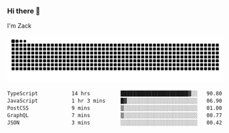 ### Hi there 👋
I'm Zack

![](https://raw.githubusercontent.com/z4cki/z4cki/refs/heads/output/github-contribution-grid-snake.svg)
<!--START_SECTION:waka-->

```txt
TypeScript           14 hrs          ██████████████████████▓░░   90.80 %
JavaScript           1 hr 3 mins     █▓░░░░░░░░░░░░░░░░░░░░░░░   06.90 %
PostCSS              9 mins          ▒░░░░░░░░░░░░░░░░░░░░░░░░   01.00 %
GraphQL              7 mins          ▒░░░░░░░░░░░░░░░░░░░░░░░░   00.77 %
JSON                 3 mins          ░░░░░░░░░░░░░░░░░░░░░░░░░   00.42 %
```

<!--END_SECTION:waka-->
